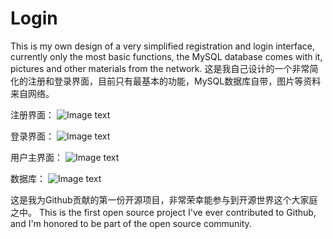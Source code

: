 # Login
This is my own design of a very simplified registration and login interface, currently only the most basic functions, the MySQL database comes with it, pictures and other materials from the network.
这是我自己设计的一个非常简化的注册和登录界面，目前只有最基本的功能，MySQL数据库自带，图片等资料来自网络。

注册界面：
![Image text](https://cdn.retiehe.com/5dd75832b47b3adfd957ceeee2d222ae/png/%E6%B3%A8%E5%86%8C.png)


登录界面：
![Image text](https://cdn.retiehe.com/09bbc3b628260a3ff80cbc4a16aac7c2/png/%E7%99%BB%E5%BD%95.jpg)

用户主界面：
![Image text](https://cdn.retiehe.com/12ff7d29afbafc4bcb109c1335ce6d7e/png/%E7%95%8C%E9%9D%A2.png)

数据库：
![Image text](https://cdn.retiehe.com/c4c6c4063cfcaa59e8e63ba821db8d09/png/%E6%95%B0%E6%8D%AE%E5%BA%93.png)

这是我为Github贡献的第一份开源项目，非常荣幸能参与到开源世界这个大家庭之中。
This is the first open source project I've ever contributed to Github, and I'm honored to be part of the open source community.
